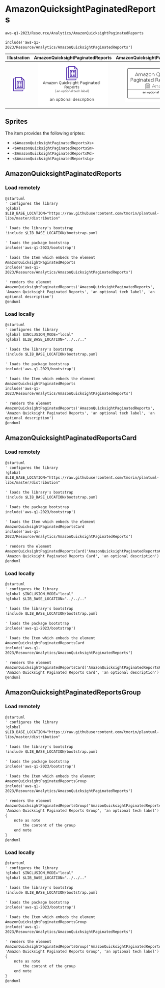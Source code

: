 # AmazonQuicksightPaginatedReports


```text
aws-q1-2023/Resource/Analytics/AmazonQuicksightPaginatedReports
```

```text
include('aws-q1-2023/Resource/Analytics/AmazonQuicksightPaginatedReports')
```



| Illustration | AmazonQuicksightPaginatedReports | AmazonQuicksightPaginatedReportsCard | AmazonQuicksightPaginatedReportsGroup |
| :---: | :---: | :---: | :---: |
| ![illustration for Illustration](../../../aws-q1-2023/Resource/Analytics/AmazonQuicksightPaginatedReports.png) | ![illustration for AmazonQuicksightPaginatedReports](../../../aws-q1-2023/Resource/Analytics/AmazonQuicksightPaginatedReports.Local.png) | ![illustration for AmazonQuicksightPaginatedReportsCard](../../../aws-q1-2023/Resource/Analytics/AmazonQuicksightPaginatedReportsCard.Local.png) | ![illustration for AmazonQuicksightPaginatedReportsGroup](../../../aws-q1-2023/Resource/Analytics/AmazonQuicksightPaginatedReportsGroup.Local.png) |



## Sprites
The item provides the following sriptes:

- `<$AmazonQuicksightPaginatedReportsXs>`
- `<$AmazonQuicksightPaginatedReportsSm>`
- `<$AmazonQuicksightPaginatedReportsMd>`
- `<$AmazonQuicksightPaginatedReportsLg>`





## AmazonQuicksightPaginatedReports

### Load remotely
```plantuml
@startuml
' configures the library
!global $LIB_BASE_LOCATION="https://raw.githubusercontent.com/tmorin/plantuml-libs/master/distribution"

' loads the library's bootstrap
!include $LIB_BASE_LOCATION/bootstrap.puml

' loads the package bootstrap
include('aws-q1-2023/bootstrap')

' loads the Item which embeds the element AmazonQuicksightPaginatedReports
include('aws-q1-2023/Resource/Analytics/AmazonQuicksightPaginatedReports')

' renders the element
AmazonQuicksightPaginatedReports('AmazonQuicksightPaginatedReports', 'Amazon Quicksight Paginated Reports', 'an optional tech label', 'an optional description')
@enduml
```

### Load locally
```plantuml
@startuml
' configures the library
!global $INCLUSION_MODE="local"
!global $LIB_BASE_LOCATION="../../.."

' loads the library's bootstrap
!include $LIB_BASE_LOCATION/bootstrap.puml

' loads the package bootstrap
include('aws-q1-2023/bootstrap')

' loads the Item which embeds the element AmazonQuicksightPaginatedReports
include('aws-q1-2023/Resource/Analytics/AmazonQuicksightPaginatedReports')

' renders the element
AmazonQuicksightPaginatedReports('AmazonQuicksightPaginatedReports', 'Amazon Quicksight Paginated Reports', 'an optional tech label', 'an optional description')
@enduml
```

## AmazonQuicksightPaginatedReportsCard

### Load remotely
```plantuml
@startuml
' configures the library
!global $LIB_BASE_LOCATION="https://raw.githubusercontent.com/tmorin/plantuml-libs/master/distribution"

' loads the library's bootstrap
!include $LIB_BASE_LOCATION/bootstrap.puml

' loads the package bootstrap
include('aws-q1-2023/bootstrap')

' loads the Item which embeds the element AmazonQuicksightPaginatedReportsCard
include('aws-q1-2023/Resource/Analytics/AmazonQuicksightPaginatedReports')

' renders the element
AmazonQuicksightPaginatedReportsCard('AmazonQuicksightPaginatedReportsCard', 'Amazon Quicksight Paginated Reports Card', 'an optional description')
@enduml
```

### Load locally
```plantuml
@startuml
' configures the library
!global $INCLUSION_MODE="local"
!global $LIB_BASE_LOCATION="../../.."

' loads the library's bootstrap
!include $LIB_BASE_LOCATION/bootstrap.puml

' loads the package bootstrap
include('aws-q1-2023/bootstrap')

' loads the Item which embeds the element AmazonQuicksightPaginatedReportsCard
include('aws-q1-2023/Resource/Analytics/AmazonQuicksightPaginatedReports')

' renders the element
AmazonQuicksightPaginatedReportsCard('AmazonQuicksightPaginatedReportsCard', 'Amazon Quicksight Paginated Reports Card', 'an optional description')
@enduml
```

## AmazonQuicksightPaginatedReportsGroup

### Load remotely
```plantuml
@startuml
' configures the library
!global $LIB_BASE_LOCATION="https://raw.githubusercontent.com/tmorin/plantuml-libs/master/distribution"

' loads the library's bootstrap
!include $LIB_BASE_LOCATION/bootstrap.puml

' loads the package bootstrap
include('aws-q1-2023/bootstrap')

' loads the Item which embeds the element AmazonQuicksightPaginatedReportsGroup
include('aws-q1-2023/Resource/Analytics/AmazonQuicksightPaginatedReports')

' renders the element
AmazonQuicksightPaginatedReportsGroup('AmazonQuicksightPaginatedReportsGroup', 'Amazon Quicksight Paginated Reports Group', 'an optional tech label') {
    note as note
        the content of the group
    end note
}
@enduml
```

### Load locally
```plantuml
@startuml
' configures the library
!global $INCLUSION_MODE="local"
!global $LIB_BASE_LOCATION="../../.."

' loads the library's bootstrap
!include $LIB_BASE_LOCATION/bootstrap.puml

' loads the package bootstrap
include('aws-q1-2023/bootstrap')

' loads the Item which embeds the element AmazonQuicksightPaginatedReportsGroup
include('aws-q1-2023/Resource/Analytics/AmazonQuicksightPaginatedReports')

' renders the element
AmazonQuicksightPaginatedReportsGroup('AmazonQuicksightPaginatedReportsGroup', 'Amazon Quicksight Paginated Reports Group', 'an optional tech label') {
    note as note
        the content of the group
    end note
}
@enduml
```

